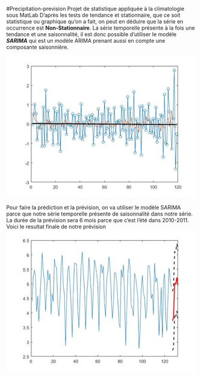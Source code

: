 #Precipitation-prevision
Projet de statistique appliquée à la climatologie sous MatLab
D’après les tests de tendance et stationnaire, que ce soit statistique ou graphique qu’on a fait, on peut en
déduire que la série en occurrence est **Non-Stationnaire**. La série temporelle présente à
la fois une tendance et une saisonnalité, il est donc possible d’utiliser le modèle **_SARIMA_** qui est un
modèle ARIMA prenant aussi en compte une composante saisonnière.


![GraphResult](/graph_results/TendanceEnleve.jpg)

Pour faire la prédiction et la prévision, on va utiliser le modèle SARIMA parce que notre série temporelle
présente de saisonnalité dans notre série. La durée de la prévision sera 6 mois parce que c’est l’été dans
2010-2011. Voici le resultat finale de notre prévision
![GraphResult](/graph_results/prevision_figure.jpg)

